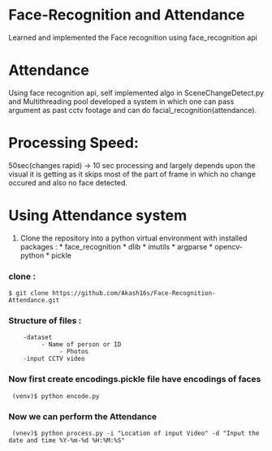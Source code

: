 # Face-Recognition and Attendance
Learned and implemented the Face recognition using face_recognition api

# Attendance
Using face recognition api, self implemented algo in SceneChangeDetect.py and Multithreading pool developed a system in which one can pass argument as past cctv footage and can do facial_recognition(attendance).

# Processing Speed: 
50sec(changes rapid) -> 10 sec processing and largely depends upon the visual it is getting as it skips most of the part of frame in which no change occured and also no face detected.

# Using Attendance system
1. Clone the repository into a python virtual environment with installed packages : 
       * face_recognition
       * dlib
       * imutils
       * argparse
       * opencv-python
       * pickle
 ### clone : 
 ```$ git clone https://github.com/Akash16s/Face-Recognition-Attendance.git```
 
 ### Structure of files :
 ```--BASE_DIR 
     -dataset
          - Name of person or ID
               - Photos
     -input CCTV video
  ```
  
 ### Now first create encodings.pickle file have encodings of faces 
 ``` (venv)$ python encode.py```
 
 ### Now we can perform the Attendance 
 ``` (vnev)$ python process.py -i "Location of input Video" -d "Input the date and time %Y-%m-%d %H:%M:%S"```
